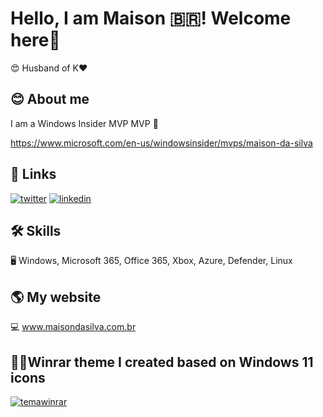 
# Hello, I am Maison 🇧🇷! Welcome here👋
😍 Husband of K❤️

## 😊 About me
I am a Windows Insider MVP MVP 🚀

https://www.microsoft.com/en-us/windowsinsider/mvps/maison-da-silva

## 🔗 Links
[![twitter](https://img.shields.io/badge/twitter-1DA1F2?style=for-the-badge&logo=twitter&logoColor=white)](https://twitter.com/maisondasilva)
[![linkedin](https://img.shields.io/badge/linkedin-0A66C2?style=for-the-badge&logo=linkedin&logoColor=white)](https://www.linkedin.com/in/maisondasilva/)

## 🛠 Skills
🖥️ Windows, Microsoft 365, Office 365, Xbox, Azure, Defender, Linux

## 🌎 My website
💻 www.maisondasilva.com.br

## 👩‍💻Winrar theme I created based on Windows 11 icons
[![temawinrar](https://www.rarlab.com/images/theme_win11_maison.png)](https://www.rarlab.com/themes5.htm)
